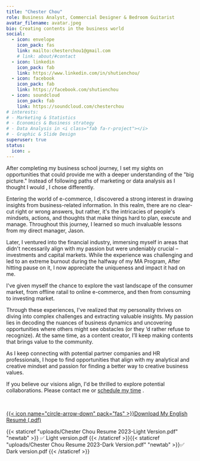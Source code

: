 ```yaml
---
title: "Chester Chou"
role: Business Analyst, Commercial Designer & Bedroom Guitarist
avatar_filename: avatar.jpeg
bio: Creating contents in the business world
social:
  - icon: envelope
    icon_pack: fas
    link: mailto:chesterchou1@gmail.com
    # link: about/#contact
  - icon: linkedin
    icon_pack: fab
    link: https://www.linkedin.com/in/shutienchou/
  - icon: facebook
    icon_pack: fab
    link: https://facebook.com/shutienchou
  - icon: soundcloud
    icon_pack: fab
    link: https://soundcloud.com/chesterchou
# interests:
# - Marketing & Statistics
# - Economics & Business strategy
# - Data Analysis in <i class="fab fa-r-project"></i>
# - Graphic & Slide Design
superuser: true
status:
  icon: ☕️
---
```


After completing my business school journey, I set my sights on opportunities that could provide me with a deeper understanding of the "big picture." Instead of following paths of marketing or data analysis as I thought I would , I chose differently.

Entering the world of e-commerce, I discovered a strong interest in drawing insights from business-related information. In this realm, there are no clear-cut right or wrong answers, but rather, it's the intricacies of people's mindsets, actions, and thoughts that make things hard to plan, execute and manage. Throughout this journey, I learned so much invaluable lessons from my direct manager, Jason.

Later, I ventured into the financial industry, immersing myself in areas that didn't necessarily align with my passion but were undeniably crucial – investments and capital markets. While the experience was challenging and led to an extreme burnout during the halfway of my MA Program, After hitting pause on it, I now appreciate the uniqueness and impact it had on me.

I've given myself the chance to explore the vast landscape of the consumer market, from offline ratail to online e-commerce, and then from consuming to investing market.

Through these experiences, I've realized that my personality thrives on diving into complex challenges and extracting valuable insights. My passion lies in decoding the nuances of business dynamics and uncovering opportunities where others might see obstacles (or they ‘d rather refuse to recognize). At the same time, as a content creator, I’ll keep making contents that brings value to the community.

As I keep connecting with potential partner companies and HR professionals, I hope to find opportunities that align with my analytical and creative mindset and passion for finding a better way to creative business values. 

If you believe our visions align, I'd be thrilled to explore potential collaborations. Please contact me or <link href="https://assets.calendly.com/assets/external/widget.css" rel="stylesheet"><script src="https://assets.calendly.com/assets/external/widget.js" type="text/javascript" async></script><a href="" onclick="Calendly.initPopupWidget({url: 'https://calendly.com/chesterchou/consultation'});return false;">schedule my time</a> .

<br>


<!-- Calendly badge widget begin -->
<link href="https://assets.calendly.com/assets/external/widget.css" rel="stylesheet">
<script src="https://assets.calendly.com/assets/external/widget.js" type="text/javascript" async></script>
<script type="text/javascript">window.onload = function() { Calendly.initBadgeWidget({ url: 'https://calendly.com/chesterchou/consultation', text: 'Schedule time with me', color: '#0069ff', textColor: '#ffffff', branding: undefined }); }</script>
<!-- Calendly badge widget end -->

<p>
  <a class="btn btn-primary" data-toggle="collapse" href="#multiCollapseExample1" role="button" aria-expanded="false" aria-controls="multiCollapseExample1">{{< icon name="circle-arrow-down" pack="fas" >}}Download My English Resumé (.pdf)</a>
  <!-- <button class="btn btn-primary" type="button" data-toggle="collapse" data-target="#multiCollapseExample2" aria-expanded="false" aria-controls="multiCollapseExample2">Toggle second element</button> -->
  <!-- <button class="btn btn-primary" type="button" data-toggle="collapse" data-target=".multi-collapse" aria-expanded="false" aria-controls="multiCollapseExample1 multiCollapseExample2">Toggle both elements</buttohugon> -->
</p>
<div class="row">
  <div class="col">
    <div class="collapse multi-collapse" id="multiCollapseExample1">
      <div class="card card-body">
        {{< staticref "uploads/Chester Chou Resume 2023-Light Version.pdf" "newtab" >}} ✅ Light version.pdf {{< /staticref >}}{{< staticref "uploads/Chester Chou Resume 2023-Dark Version.pdf" "newtab" >}}✅ Dark version.pdf {{< /staticref >}}
      </div>
    </div>
  </div>
  <!-- <div class="col">
    <div class="collapse multi-collapse" id="multiCollapseExample2">
      <div class="card card-body">
        Anim pariatur cliche reprehenderit, enim eiusmod high life accusamus terry richardson ad squid. Nihil anim keffiyeh helvetica, craft beer labore wes anderson cred nesciunt sapiente ea proident.
      </div>
    </div>
  </div> -->
</div>
<!-- 
{{< icon name="circle-arrow-down" pack="fas" >}} Download English resumé:{{< staticref "uploads/Chester Chou Resume 2023-Light Version.pdf" "newtab" >}} Light ver. {{< /staticref >}}/ {{< staticref "uploads/Chester Chou Resume 2023-Dark Version.pdf" "newtab" >}} Dark ver. {{< /staticref >}} -->

<!-- {{< spoiler text="Download resumé as a pdf" >}} -->
<!-- {{< /spoiler>}} -->

